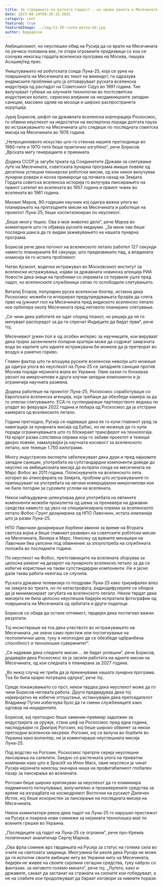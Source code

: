 ```yaml
---
title: За страдањето на руската гордост - на крива ракета и Месечината е на патот
date: 2023-08-24T09:30:15.383Z
category: свет
featured: true
featuredImage: ../img/11-30-ruska-mecka-dd.jpg
author: Вардарски
---
```

Амбициозниот, но неуспешен обид на Русија да се врати на Месечината по речиси половина век, ги откри огромните предизвици со кои се соочува некогаш гордата вселенска програма на Москва, пишува Асошиејтед прес.

Уништувањето на роботската сонда Луна-25, која се урна на површината на Месечината во текот на викендот, ги одразува ендемските проблеми што ја оптоваруваат руската вселенска индустрија од распадот на Советскиот Сојуз во 1991 година. Тие вклучуваат губење на клучните технологии во постсоветски индустриски колапс, сериозно влијание на неодамнешните западни санкции, масовно одлив на мозоци и широко распространета корупција.

Јуриј Борисов, шефот на државната вселенска корпорација Роскосмос, го обвини неуспехот на недостаток на експертиза поради долгата пауза во истражувањето на Месечината што следеше по последната советска мисија на Месечината во 1976 година.

„Непроценливото искуство што го стекнаа нашите претходници во 1960-тите и 1970-тите беше практично изгубено“, рече Борисов. „Врската меѓу генерациите е прекината.

Додека СССР ја загуби трката од Соединетите Држави за слетување луѓе на Месечината, советската лунарна програма имаше повеќе од десетина успешни пионерски роботски мисии, од кои некои вклучуваа лунарни ровери и носеа примероци од почвата назад на Земјата. Гордата советска вселенска историја го вклучува лансирањето на првиот сателит во вселената во 1957 година и првиот човек во вселената во 1961 година.

Михаил Маров, 90-годишен научник кој одигра важна улога во планирањето на претходните мисии на Месечината и работеше на проектот Луна-25, беше хоспитализиран по неуспехот.

„Беше многу тешко. Ова е мое животно дело“, рече Маров во коментарите што ги објавија руските медиуми. „За мене ова беше последна шанса да го видам заживувањето на нашата лунарна програма.

Борисов рече дека погонот на вселенското летало работел 127 секунди наместо планираните 84 секунди, што предизвикало пад, а владината комисија ќе го испита проблемот.

Натан Ајсмонт, водечки истражувач во Московскиот институт за вселенски истражувања, изјави за државната новинска агенција РИА Новости дека знаци на проблеми со опремата се појавиле уште пред падот, но вселенските службеници сепак го ослободиле слетувањето.

Виталиј Егоров, популарен руски вселенски блогер, истакна дека Роскосмос можеби ги игнорирал предупредувањата брзајќи да слета прво на јужниот пол на Месечината пред индиското вселенско летало кое орбитира околу Месечината пред неговото планирано слетување.

„Се чини дека работите не одат според планот, но решија да не го менуваат распоредот за да ги спречат Индијците да бидат први“, рече тој.

Месечевиот јужен пол е од особен интерес за научниците, кои веруваат дека трајно засенчените поларни кратери може да содржат замрзната вода во карпите што идните истражувачи би можеле да ја претворат во воздух и ракетно гориво.

Главен фактор што ги влошува руските вселенски неволји што можеше да одигра улога во неуспехот на Луна-25 се западните санкции против Москва поради нејзината војна во Украина. Овие казни го блокираа увозот на микрочипови и други клучни западни компоненти и ја ограничија научната размена.

Додека работеше на проектот Луна-25, Роскосмос соработуваше со Европската вселенска агенција, која требаше да обезбеди камера за да го олесни слетувањето. ЕСА го суспендираше партнерството веднаш по упадот во февруари 2022 година и побара од Роскосмос да ја отстрани камерата од вселенското летало.

Години претходно, Русија се надеваше дека ќе го купи главниот уред за навигација за лунарната мисија од Ербас, но не можеше да го купи поради ограничувањата што го блокираат трансферот на технологија. На крајот разви сопствена опрема која го забави проектот и тежеше двојно повеќе, намалувајќи ја научната носивост за вселенското летало, кое тежеше 1.750 килограми.

Многу индустриски експерти забележуваат дека дури и пред најновите западни санкции, употребата на супстандардни компоненти доведе до неуспех на амбициозната мисија да испрати сонда на месечината на Марс Фобос во 2011 година. Потиснувачите на вселенското лета изгорел во атмосферата на Земјата, проблем што истражувачите го припишуваат на употребата на евтини комерцијални микрочипови кои не биле погодни за суровите услови на вселената.

Некои набљудувачи шпекулираа дека употребата на евтините компоненти можеби произлегла од шема за проневера на државни средства наместо од увоз на специјализирана опрема за вселенското летало Фобос-Грунт дизајнирана од НПО Лавочкин, истата компанија што ја разви Луна-25.

НПО Лавочкин дизајнираше борбени авиони за време на Втората светска војна и беше главниот развивач на советските роботски мисии на Месечината, Венера и Марс. Неколку од врвните менаџери на Лавочкин беа уапсени под обвинение за злоупотреба на службената положба во последните години.

По неуспехот на Фобос, претставниците на вселената зборуваа за целосна ремонт на дизајнот на лунарното вселенско летало за да се избегне користење на такви супстандардни компоненти. Не е јасно дали таква работа некогаш се случила.

Руската државна телевизија го поздрави Луна-25 како триумфален влез на земјата во трката, но по катастрофата, радиодифузерите се обидоа да ја минимизираат загубата на вселенското летало. Некои тврдат дека мисијата не била целосно неуспешна бидејќи испратила фотографии од површината на Месечината од орбитата и други податоци.

Борисов се обиде да остане оптимист, тврдејќи дека постигнал важни резултати.

Тој инсистираше на тоа дека учеството во истражувањето на Месечината „не значи само престиж или постигнување на геополитички цели, туку е неопходно да се обезбеди одбранбена способност и технолошки суверенитет“.

„Се надевам дека следните мисии ... ќе бидат успешни“, рече Борисов, додавајќи дека Роскосмос ќе ја засили работата на идните мисии на Месечината, од кои следната е планирана за 2027 година.

„Во никој случај не треба да ја прекинуваме нашата лунарна програма. Тоа би била крајно погрешна одлука“, рече тој.

Среде покажувањето со прст, некои тврдеа дека неуспехот може да го чини Борисов неговата работа. Други предвидуваа дека тој најверојатно ќе избегне отпуштање, истакнувајќи дека претседателот Владимир Путин избегнува брзо да ги смени службениците како одговор на инцидентите.

Борисов, кој претходно беше заменик-премиер задолжен за индустријата за оружје, стана шеф на Роскосмос пред една година, наследувајќи го Дмитриј Рогозин, кој беше широко обвинет за некои претходни вселенски несреќи. Рогозин, кој се вклучи во борбите во Украина како волонтер, не ја коментираше неуспешната мисија Луна-25.

Под водство на Рогозин, Роскосмос претрпе серија неуспешни лансирања на сателити. Заедно со растечката улога на приватни компании како што е SpaceX на Илон Маск, овие неуспеси ја чинат Русија нејзината некогаш значајна ниша на профитабилниот глобален пазар за лансирање во вселената.

Рогозин беше широко критикуван за неуспехот да го елиминира ендемичното поткупување, вклучително и проневерените средства за време на изградбата на космодромот Восточни на рускиот Далечен Исток, кој беше искористен за лансирање на последната мисија на Месечината.

Некои коментатори рекоа дека падот на Луна-25 го нарушил престижот на Русија и покрена нови сомнежи за нејзината технолошка моќ по воените грешки во Украина.

„Последиците од падот на Луна-25 се огромни“, рече про-Кремљ политичкиот аналитичар Сергеј Марков.

„Ова фрла сомнеж врз тврдењата на Русија за статус на голема сила во очите на светската заедница. Многумина би рекле дека Русија не може да ги исполни своите амбиции ниту во Украина ниту на Месечината, бидејќи не живее на своите скромни сегашни средства, туку набрзо со фантазии. за неговото големо минато“, рече тој. „Луѓето, како и државите, сакаат да застанат на страната на силните кои победуваат, а не на слабите кои продолжуваат да бараат изговори за нивните порази.